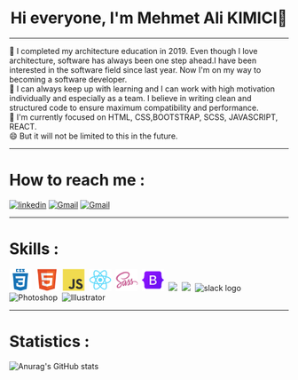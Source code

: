 ### <h1 align="center">Hi everyone, I'm Mehmet Ali KIMICI👋</h1><hr>

🔭 I completed my architecture education in 2019. Even though I love architecture, software has always been one step ahead.I have been interested in the software field since last year. Now I'm on my way to becoming a software developer.<br>
👯 I can always keep up with learning and I can work with high motivation individually and especially as a team. I believe in writing clean and structured code to ensure maximum compatibility and performance.<br> 
🌱 I'm currently focused on HTML, CSS,BOOTSTRAP, SCSS, JAVASCRIPT, REACT. <br>
😄 But it will not be limited to this in the future.<hr>

# How to reach me : <br>
[![linkedin](https://img.shields.io/badge/LinkedIn-0077B5?style=for-the-badge&logo=linkedin&logoColor=white)](https://www.linkedin.com/in/mehmetalikimici/) [![Gmail](https://img.shields.io/badge/Gmail-D14836?style=for-the-badge&logo=gmail&logoColor=white)](mailto:malikimici@gmail.com) 
[![Gmail](https://img.shields.io/badge/Gmail-D14836?style=for-the-badge&logo=gmail&logoColor=white)](mailto:malikimici@gmail.com)<hr>

# Skills : 
<img src="https://github.com/devicons/devicon/blob/master/icons/css3/css3-plain-wordmark.svg"  title="CSS3" alt="CSS" width="40" height="40"/>&nbsp;
<img src="https://github.com/devicons/devicon/blob/master/icons/html5/html5-original.svg" title="HTML5" alt="HTML" width="40" height="40"/>&nbsp;
<img src="https://github.com/devicons/devicon/blob/master/icons/javascript/javascript-original.svg" title="JavaScript" alt="JavaScript" width="40" height="40"/>&nbsp;
<img src="https://github.com/devicons/devicon/blob/master/icons/react/react-original.svg" title="React" alt="React" width="40" height="40"/>&nbsp;
<img src="https://github.com/devicons/devicon/blob/master/icons/sass/sass-original.svg" title="SASS" alt="SASS" width="40" height="40"/>&nbsp;
<img src="https://github.com/devicons/devicon/blob/master/icons/bootstrap/bootstrap-original.svg" title="Bootstrap" alt="Bootstrap" width="40" height="40"/>&nbsp;
<img src="https://img.shields.io/badge/GIT-E44C30?style=for-the-badge&logo=git&logoColor=white"/>&nbsp; 
<img src="https://img.shields.io/badge/VSCode-0078D4?style=for-the-badge&logo=visual%20studio%20code&logoColor=white"/>&nbsp;
<img src="https://cdn.jsdelivr.net/gh/devicons/devicon/icons/slack/slack-original.svg" height="30" width="30" alt="slack logo"/>&nbsp;
<img src="https://cdn.jsdelivr.net/gh/devicons/devicon/icons/photoshop/photoshop-plain.svg" title="Photoshop" alt="Photoshop" width="40" height="40" />&nbsp;
<img src="https://cdn.jsdelivr.net/gh/devicons/devicon/icons/illustrator/illustrator-plain.svg" title="Illustrator" alt="Illustrator" width="40" height="40"/>&nbsp;
<hr>

# Statistics : <br>
![Anurag's GitHub stats](https://github-readme-stats.vercel.app/api?username=mehmetalikimici&show_icons=true&theme=dark)

<!--
**mehmetalikimici/mehmetalikimici** is a ✨ _special_ ✨ repository because its `README.md` (this file) appears on your GitHub profile.

Here are some ideas to get you started:

- 🔭 I’m currently working on ...
- 🌱 I’m currently learning ...
- 👯 I’m looking to collaborate on ...
- 🤔 I’m looking for help with ...
- 💬 Ask me about ...
- 📫 How to reach me: ...
- 😄 Pronouns: ...
- ⚡ Fun fact: ...
-->
